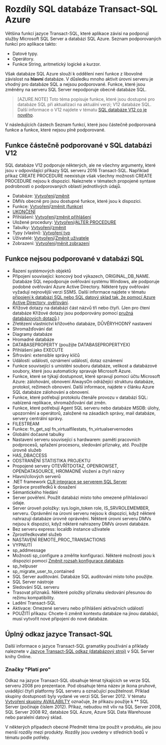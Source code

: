 <properties
   pageTitle="Nepodporované v databázi Azure SQL T-SQL | Microsoft Azure"
   description="Skalární funkce příkazy, které jsou menší než plně podporované v databázi SQL Azure"
   services="sql-database"
   documentationCenter=""
   authors="BYHAM"
   manager="jhubbard"
   editor=""
   tags=""/>

<tags
   ms.service="sql-database"
   ms.devlang="na"
   ms.topic="article"
   ms.tgt_pltfrm="na"
   ms.workload="data-management"
   ms.date="08/30/2016"
   ms.author="rick.byham@microsoft.com"/>

# <a name="azure-sql-database-transact-sql-differences"></a>Rozdíly SQL databáze Transact-SQL Azure


Většina funkcí jazyce Transact-SQL, které aplikace závisí na podporují služby Microsoft SQL Server a databázi SQL Azure. Seznam podporovaných funkcí pro aplikace takto:

- Datové typy.
- Operátory.
- Funkce String, aritmetický logické a kurzor.

Však databáze SQL Azure slouží k oddělení není funkce z libovolné závislost na **hlavní** databáze. V důsledku mnoho aktivit úrovni serveru je vhodný pro databáze SQL a nejsou podporované. Funkce, které jsou změněny na serveru SQL Server nepodporuje obecně databáze SQL.

> [AZURE.NOTE]
> Toto téma popisuje funkce, které jsou dostupné pro databáze SQL při aktualizaci na aktuální verzi; V12 databáze SQL. Další informace o V12 najdete v tématu [SQL databáze V12 co je nového](sql-database-v12-whats-new.md).

V následujících částech Seznam funkcí, které jsou částečně podporovaná funkce a funkce, které nejsou plně podporované.


## <a name="features-partially-supported-in-sql-database-v12"></a>Funkce částečně podporované v SQL databázi V12

SQL databáze V12 podporuje některých, ale ne všechny argumenty, které jsou v odpovídající příkazy SQL serveru 2016 Transact-SQL. Například příkaz CREATE PROCEDURE neexistuje však všechny možnosti CREATE PROCEDURE nejsou k dispozici. Naleznete v tématech propojené syntaxe podrobnosti o podporovaných oblastí jednotlivých údajů.

- Databáze: [Vytvoření](https://msdn.microsoft.com/library/dn268335.aspx )/[změnit](https://msdn.microsoft.com/library/ms174269.aspx)
- DMVs obecně pro jsou dostupné funkce, které jsou k dispozici.
- Funkce: [Vytvoření](https://msdn.microsoft.com/library/ms186755.aspx)/[změnit (funkce)](https://msdn.microsoft.com/library/ms186967.aspx)
- [UKONČENÍ](https://msdn.microsoft.com/library/ms173730.aspx) 
- Přihlášení: [Vytvoření](https://msdn.microsoft.com/library/ms189751.aspx)/[změnit přihlášení](https://msdn.microsoft.com/library/ms189828.aspx)
- Uložené procedury: [Vytvoření](https://msdn.microsoft.com/library/ms187926.aspx)/[ALTER PROCEDURE](https://msdn.microsoft.com/library/ms189762.aspx)
- Tabulky: [Vytvoření](https://msdn.microsoft.com/library/dn305849.aspx)/[změnit](https://msdn.microsoft.com/library/ms190273.aspx)
- Typy (vlastní): [Vytvoření typ](https://msdn.microsoft.com/library/ms175007.aspx)
- Uživatelé: [Vytvoření](https://msdn.microsoft.com/library/ms173463.aspx)/[Změnit uživatele](https://msdn.microsoft.com/library/ms176060.aspx)
- Zobrazení: [Vytvoření](https://msdn.microsoft.com/library/ms187956.aspx)/[měnit zobrazení](https://msdn.microsoft.com/library/ms173846.aspx)

## <a name="features-not-supported-in-sql-database"></a>Funkce nejsou podporované v databázi SQL

- Řazení systémových objektů
- Připojení související: koncový bod výkazech, ORIGINAL_DB_NAME. Databáze SQL nepodporuje ověřování systému Windows, ale podporuje podobné ověřování Azure Active Directory. Některé typy ověřování vyžadují nejnovější verzi SSMS. Další informace najdete v tématu [připojení k databázi SQL nebo SQL datový sklad tak, že pomocí Azure Active Directory, ověřování](sql-database-aad-authentication.md).
- Křížové dotazy na databázi část názvů tři nebo čtyři. (Jen pro čtení databáze Křížové dotazy jsou podporovány pomocí [pružná databázových dotazů](sql-database-elastic-query-overview.md).)
- Zřetězení vlastnictví křížového databáze, DŮVĚRYHODNÝ nastavení
- Shromažďování dat
- Diagramy databáze
- Hromadné databáze
- DATABASEPROPERTY (použijte DATABASEPROPERTYEX)
- Přihlášení jako EXECUTE
- Šifrování: extensible správy klíčů
- Událostí: události, oznámení událostí, dotaz oznámení
- Funkce související s umístění souboru databáze, velikost a databázové soubory, které jsou automaticky spravuje Microsoft Azure.
- Funkce, které se týkají dostupnost, které spravují pomocí účtu Microsoft Azure: zálohování, obnovení AlwaysOn odrážející strukturu databáze, protokol, režimech obnovení. Další informace, najdete v článku Azure SQL databáze zálohování a obnovení.
- Funkce, které potřebují protokolu čtenáře provozu v databázi SQL: nabízená replikace, shromažďování dat změn.
- Funkce, které potřebují Agent SQL serveru nebo databáze MSDB: úlohy, upozornění a operátorů, založené na zásadách správy, mail databáze, servery centrální správy.
- FILESTREAM
- Funkce: fn_get_sql fn_virtualfilestats, fn_virtualservernodes
- Globální dočasné tabulky
- Nastavení serveru související s hardwarem: paměti pracovních podprocesů, spřažení procesoru, sledování příznaky, atd. Použijte úrovně služeb
- HAS_DBACCESS
- ODSTRANĚNÍ STATISTIKA PROJEKTU
- Propojené servery OTEVŘÍTDOTAZ, OPENROWSET, OPENDATASOURCE, HROMADNÉ vložení a čtyři názvy
- Hlavní/cílových serverů
- .NET framework [CLR integrace se serverem SQL Server](http://msdn.microsoft.com/library/ms254963.aspx)
- Správce prostředků k dosažení
- Sémantického hledání
- Server pověření. Použít databázi místo toho omezené přihlašovací údaje.
- Server úroveň položky: sys.login_token role, IS_SRVROLEMEMBER, serveru. Oprávnění na úrovni serveru nejsou k dispozici, když některé nahrazují databáze úrovně oprávnění. Některé úrovni serveru DMVs nejsou k dispozici, když některé nahrazeny DMVs úrovni databáze.
- Bez serveru express: localdb instance uživatele
- Zprostředkovatel služeb
- NASTAVENÍ REMOTE_PROC_TRANSACTIONS
- VYPNUTÍ
- sp_addmessage
- Možnosti sp_configure a změňte konfiguraci. Některé možnosti jsou k dispozici pomocí [Změnit rozsah konfigurace databáze](https://msdn.microsoft.com/library/mt629158.aspx).
- sp_helpuser
- sp_migrate_user_to_contained
- SQL Server auditování. Databáze SQL auditování místo toho použijte.
- SQL Server nástroje
- Sledování SQL serveru
- Trasovat příznaků. Některé položky příznaku sledování přesunou do režimu kompatibility.
- Ladění Transact-SQL
- Aktivace: Omezené serveru nebo přihlášení aktivačních událostí
- POUŽITÍ příkazu: Chcete-li změnit kontextu databáze na jinou databázi, musí vytvořit nové připojení do nové databáze.


## <a name="full-transact-sql-reference"></a>Úplný odkaz jazyce Transact-SQL

Další informace o jazyce Transact-SQL gramatiky používání a příklady naleznete v [Jazyce Transact-SQL odkaz (databázový stroj)](https://msdn.microsoft.com/library/bb510741.aspx) v SQL Server knihy Online. 

### <a name="about-the-applies-to-tags"></a>Značky "Platí pro"

Odkaz na jazyce Transact-SQL obsahuje témat týkajících se verze SQL serveru 2008 pro prezentace. Pod obsahuje téma název je ikona pruhové, uvádějící čtyři platformy SQL serveru a označující použitelnost. Příklad skupiny dostupnosti byly vydané ve verzi SQL Server 2012. V tématu [Vytvoření skupiny AVAILABILTY](https://msdn.microsoft.com/library/ff878399.aspx) označuje, že příkazu použije k ** SQL Server (počínaje číslem 2012). Příkaz, nebudou mít vliv na SQL Server 2008, SQL Server 2008 R2, databáze SQL Azure, Azure SQL Data Warehouse nebo paralelní datový sklad.

V některých případech obecné Předmět téma lze použít v produktu, ale jsou menší rozdíly mezi produkty. Rozdíly jsou uvedeny v středních bodů v tématu podle potřeby.

